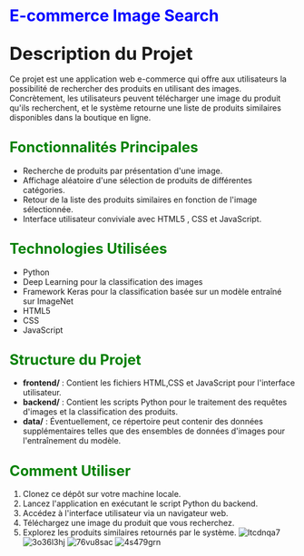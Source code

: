 # <span style="color:blue">E-commerce Image Search</span>

## <span style="font-size:1.5em;">Description du Projet</span>

Ce projet est une application web e-commerce qui offre aux utilisateurs la possibilité de rechercher des produits en utilisant des images. Concrètement, les utilisateurs peuvent télécharger une image du produit qu'ils recherchent, et le système retourne une liste de produits similaires disponibles dans la boutique en ligne.

## <span style="font-size:1.2em; color:green;">Fonctionnalités Principales</span>

- Recherche de produits par présentation d'une image.
- Affichage aléatoire d'une sélection de produits de différentes catégories.
- Retour de la liste des produits similaires en fonction de l'image sélectionnée.
- Interface utilisateur conviviale avec HTML5 , CSS et JavaScript.

## <span style="font-size:1.2em; color:green;">Technologies Utilisées</span>

- Python
- Deep Learning pour la classification des images
- Framework Keras pour la classification basée sur un modèle entraîné sur ImageNet
- HTML5
- CSS
- JavaScript

## <span style="font-size:1.2em; color:green;">Structure du Projet</span>

- **frontend/** : Contient les fichiers HTML,CSS et JavaScript pour l'interface utilisateur.
- **backend/** : Contient les scripts Python pour le traitement des requêtes d'images et la classification des produits.
- **data/** : Éventuellement, ce répertoire peut contenir des données supplémentaires telles que des ensembles de données d'images pour l'entraînement du modèle.

## <span style="font-size:1.2em; color:green;">Comment Utiliser</span>

1. Clonez ce dépôt sur votre machine locale.
2. Lancez l'application en exécutant le script Python du backend.
3. Accédez à l'interface utilisateur via un navigateur web.
4. Téléchargez une image du produit que vous recherchez.
5. Explorez les produits similaires retournés par le système.
![ltcdnqa7](https://github.com/ouassima-dihaj/E-commerce-Image-Search/assets/113460174/aeff6f94-c5da-42e4-a2ce-8c68200f26f7)
![3o36l3hj](https://github.com/ouassima-dihaj/E-commerce-Image-Search/assets/113460174/a76b5beb-c246-4230-a6c1-7838536644ca)
![76vu8sac](https://github.com/ouassima-dihaj/E-commerce-Image-Search/assets/113460174/66a2800a-8028-4759-be59-fc042946fe28)
![4s479grn](https://github.com/ouassima-dihaj/E-commerce-Image-Search/assets/113460174/0bb4f870-69b8-47da-bbc4-5c8bc1d796cb)



